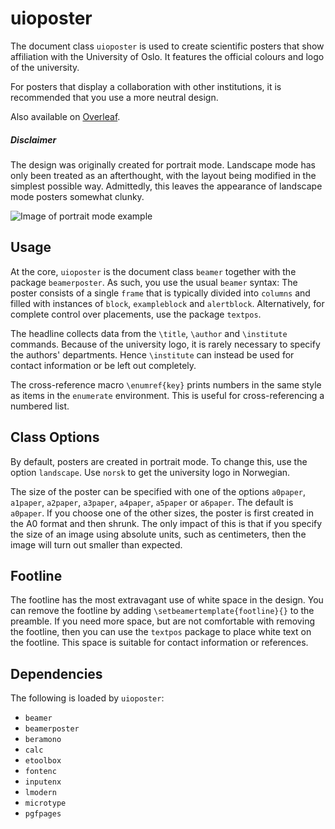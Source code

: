 # uioposter
The document class `uioposter` is used to create scientific posters
that show affiliation with the University of Oslo.
It features the official colours and logo of the university.

For posters that display a collaboration with other institutions,
it is recommended that you use a more neutral design.

Also available on [Overleaf](https://www.overleaf.com/latex/templates/uioposter/tsmrpnztthrr).

##### Disclaimer
The design was originally created for portrait mode.
Landscape mode has only been treated as an afterthought,
with the layout being modified in the simplest possible way.
Admittedly, this leaves the appearance of landscape mode posters somewhat clunky.

![Image of portrait mode example](https://i.imgur.com/uxa0Hdm.png)

## Usage
At the core,
`uioposter` is the document class `beamer` together with the package `beamerposter`.
As such, you use the usual `beamer` syntax:
The poster consists of a single `frame`
that is typically divided into `columns`
and filled with instances of `block`, `exampleblock` and `alertblock`.
Alternatively, for complete control over placements, use the package `textpos`.

The headline collects data from the `\title`, `\author` and `\institute` commands.
Because of the university logo,
it is rarely necessary to specify the authors' departments.
Hence `\institute` can instead be used for contact information or be left out completely.

The cross-reference macro `\enumref{key}` prints numbers
in the same style as items in the `enumerate` environment.
This is useful for cross-referencing a numbered list.

## Class Options
By default,
posters are created in portrait mode.
To change this,
use the option `landscape`.
Use `norsk` to get the university logo in Norwegian.

The size of the poster can be specified with one of the options
`a0paper`, `a1paper`, `a2paper`, `a3paper`, `a4paper`, `a5paper` or `a6paper`.
The default is `a0paper`.
If you choose one of the other sizes,
the poster is first created in the A0 format and then shrunk.
The only impact of this is that if you specify the size of an image using absolute units,
such as centimeters,
then the image will turn out smaller than expected.

## Footline
The footline has the most extravagant use of white space in the design.
You can remove the footline by adding `\setbeamertemplate{footline}{}` to the preamble.
If you need more space,
but are not comfortable with removing the footline,
then you can use the `textpos` package to place white text on the footline.
This space is suitable for contact information or references.

## Dependencies
The following is loaded by `uioposter`:
* `beamer`
* `beamerposter`
* `beramono`
* `calc`
*  `etoolbox`
* `fontenc`
* `inputenx`
* `lmodern`
* `microtype`
* `pgfpages`
